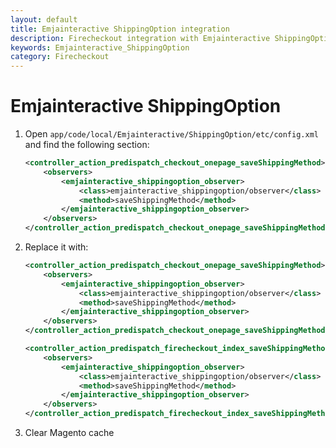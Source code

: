 ```yaml
---
layout: default
title: Emjainteractive ShippingOption integration
description: Firecheckout integration with Emjainteractive ShippingOption
keywords: Emjainteractive_ShippingOption
category: Firecheckout
---
```


# Emjainteractive ShippingOption

 1. Open `app/code/local/Emjainteractive/ShippingOption/etc/config.xml` and find the following section:

    ```xml
    <controller_action_predispatch_checkout_onepage_saveShippingMethod>
        <observers>
            <emjainteractive_shippingoption_observer>
                <class>emjainteractive_shippingoption/observer</class>
                <method>saveShippingMethod</method>
            </emjainteractive_shippingoption_observer>
        </observers>
    </controller_action_predispatch_checkout_onepage_saveShippingMethod>
    ```

 2. Replace it with:

    ```xml
    <controller_action_predispatch_checkout_onepage_saveShippingMethod>
        <observers>
            <emjainteractive_shippingoption_observer>
                <class>emjainteractive_shippingoption/observer</class>
                <method>saveShippingMethod</method>
            </emjainteractive_shippingoption_observer>
        </observers>
    </controller_action_predispatch_checkout_onepage_saveShippingMethod>

    <controller_action_predispatch_firecheckout_index_saveShippingMethod>
        <observers>
            <emjainteractive_shippingoption_observer>
                <class>emjainteractive_shippingoption/observer</class>
                <method>saveShippingMethod</method>
            </emjainteractive_shippingoption_observer>
        </observers>
    </controller_action_predispatch_firecheckout_index_saveShippingMethod>
    ```

 3. Clear Magento cache

